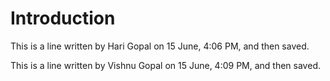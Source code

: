 # Introduction

This is a line written by Hari Gopal on 15 June, 4:06 PM, and then saved.

This is a line written by Vishnu Gopal on 15 June, 4:09 PM, and then saved.